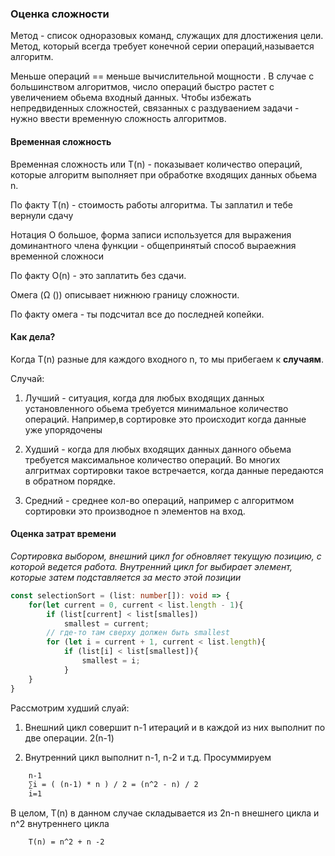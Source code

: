 
### Оценка сложности

Метод - список одноразовых команд, служащих для длостижения цели. Метод, который всегда требует конечной серии операций,называется алгоритм. 

Меньше операций == меньше вычислительной мощности . В случае с большинством алгоритмов, число операций быстро растет с увеличением обьема входный данных.
Чтобы избежать непредвиденных сложностей, связанных с раздуваением задачи - нужно ввести временную сложность алгоритмов. 

#### Временная сложность 
Временная сложность или T(n) - показывает количество операций, которые алгоритм выполняет при обработке входящих данных обьема n.

По факту T(n) - стоимость работы алгоритма. Ты заплатил и тебе вернули сдачу

Нотация O большое, форма записи используется для выражения доминантного члена функции - общепринятый способ выраежния временной сложноси

По факту O(n) - это заплатить без сдачи.

Омега (Ω ()) описывает нижнюю границу сложности. 

По факту омега - ты подсчитал все до последней копейки. 

#### Как дела?

Когда T(n) разные для каждого входного n, то мы прибегаем к **случаям**.

Случай:

1) Лучший - ситуация, когда для любых входящих данных установленного обьема требуется минимальное количество операций. Например,в сортировке это происходит когда данные уже упорядочены

2) Худший - когда для любых входящих данных данного обьема требуется максимальное количество операций. Во многих алгритмах сортировки такое встречается, когда данные передаются в обратном порядке. 

3) Средний - среднее кол-во операций, например с алгоритмом сортировки это производное n элементов на вход. 


#### Оценка затрат времени


_Сортировка выбором, внешний цикл for обновляет текущую позицию, с которой ведется работа. Внутренний цикл for выбирает элемент, которые затем подставляется за место этой позиции_

```ts
const selectionSort = (list: number[]): void => {
    for(let current = 0, current < list.length - 1){
        if (list[current] < list[smalles])
            smallest = current;
        // где-то там сверху должен быть smallest 
        for (let i = current + 1, current < list.length){
            if (list[i] < list[smallest]){
                smallest = i;
            }
    }
}
```

Рассмотрим худший слуай:

1) Внешний цикл совершит n-1 итераций и в каждой из них выполнит по две операции. 2(n-1)

2) Внутренний цикл выполнит n-1, n-2 и т.д. Просуммируем 

```latex
    n-1
    ∑i = ( (n-1) * n ) / 2 = (n^2 - n) / 2
    i=1
```

В целом, T(n) в данном случае складывается из 2n-n внешнего цикла и n^2 внутреннего цикла

```latex
    T(n) = n^2 + n -2 
```